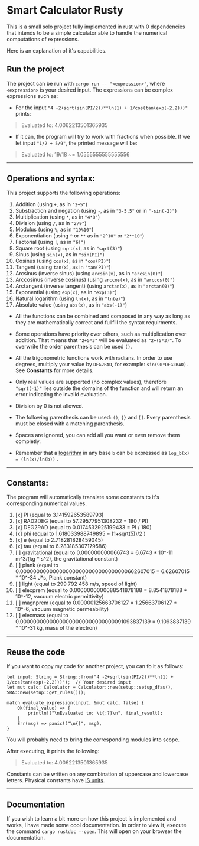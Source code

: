# Smart Calculator Rusty

This is a small solo project fully implemented in rust with 0 dependencies that intends to be a simple calculator 
able to handle the numerical computations of expressions. 

Here is an explanation of it's capabilities. 

## Run the project

The project can be run with `cargo run -- "<expression>"`, where `<expression>` is 
your desired input. The expressions can be complex expressions such as: 

+ For the input ```"4 -2+sqrt(sin(PI/2))**ln(1) + 1/cos(tan(exp(-2.2)))"``` prints: 
> Evaluated to:   4.0062213501365935

+ If it can, the program will try to work with fractions when possible. 
If we let input `"1/2 + 5/9"`, the printed message will be: 
> Evaluated to:   19/18 ~= 1.0555555555555556



***
## Operations and syntax: 

This project supports the following operations: 

1) Addition                         (using `+`, as in `"2+5"`)
2) Substraction and negation        (using `-`, as in `"3-5.5"` or in `"-sin(-2)"`)
3) Multiplication                   (using `*`, as in `"4*8"`)
4) Division                         (using `/`, as in `"2/9"`)
5) Modulus                          (using `%`, as in `"19%10"`)
6) Exponentiation                   (using `^` or `**` as in `"2^10"` or `"2**10"`)
7) Factorial                        (using `!`, as in `"6!"`)
8) Square root                      (using `sqrt(x)`, as in `"sqrt(3)"`)
9) Sinus                            (using `sin(x)`, as in `"sin(PI)"`)
10) Cosinus                         (using `cos(x)`, as in `"cos(PI)"`)
11) Tangent                         (using `tan(x)`, as in `"tan(PI)"`)
12) Arcsinus (inverse sinus)        (using `arcsin(x)`, as in `"arcsin(0)"`)
13) Arccosinus (inverse cosinus)    (using `arccos(x)`, as in `"arccos(0)"`)
14) Arctangent (inverse tangent)    (using `arctan(x)`, as in `"arctan(0)"`)
15) Exponential                     (using `exp(x)`, as in `"exp(3)"`)
16) Natural logarithm               (using `ln(x)`, as in `"ln(e)"`)
17) Absolute value                  (using `abs(x)`, as in `"abs(-1)"`)

+ All the functions can be combined and composed in any way as long as they are 
mathematically correct and fullfill the syntax requirments. 

+ Some operations have priority over others, such as multiplication over 
addition. That means that `"2+5*3"` will be evaluated as `"2+(5*3)"`. To overwrite 
the order parenthesis can be used `()`. 

+ All the trigonometric functions work with radians. In order to use degrees, multiply your 
value by `DEG2RAD`, for example: `sin(90*DEG2RAD)`. See **Constants** for more details. 

+ Only real values are supported (no complex values), therefore `"sqrt(-1)"` lies outside 
the domains of the function and will return an error indicating the invalid 
evaluation. 

+ Division by 0 is not allowed. 

+ The following parenthesis can be used: `()`, `{}` and `[]`. Every parenthesis must be closed with a matching parenthesis. 

+ Spaces are ignored, you can add all you want or even remove them completly. 

+ Remember that a [logarithm](https://en.wikipedia.org/wiki/Logarithm#Change_of_base) 
in any base `b` can be expressed as `log_b(x) = (ln(x)/ln(b))` . 

***

## Constants: 

The program will automatically translate some constants to it's corresponding
numerical values. 

1)  [x]  PI              (equal to 3.141592653589793)
2)  [x]  RAD2DEG         (equal to 57.29577951308232 = 180 / PI)
3)  [x]  DEG2RAD         (equal to 0.0174532925199433 = PI / 180)
4)  [x]  phi             (equal to 1.618033988749895 = (1+sqrt(5))/2 )
5)  [x]  e               (equal to 2.718281828459045)
6)  [x]  tau             (equal to 6.283185307179586)
7)  [ ]  gravitational   (equal to 0.000000000066743 = 6.6743 * 10^-11 m^3/(kg * s^2), the gravitational constant)
8)  [ ]  plank           (equal to 0.000000000000000000000000000000000662607015 = 6.62607015 * 10^-34 J*s, Plank constant)
9)  [ ]  light           (equal to 299 792 458 m/s, speed of light)
10) [ ]  elecprem        (equal to 0.0000000000088541878188 = 8.8541878188 * 10^-12, vacuum electric permittivity)
11) [ ]  magnprem        (equal to 0.00000125663706127 = 1.25663706127 * 10^-6, vacuum magnetic permeability)
12) [ ]  elecmass        (equal to 0.00000000000000000000000000000091093837139 = 9.1093837139 * 10^-31 kg, mass of the electron)

***

## Reuse the code

If you want to copy my code for another project, you can fo it as follows: 
```
let input: String = String::from("4 -2+sqrt(sin(PI/2))**ln(1) + 1/cos(tan(exp(-2.2)))");  // Your desired input
let mut calc: Calculator = Calculator::new(setup::setup_dfas(), SRA::new(setup::get_rules()));

match evaluate_expression(input, &mut calc, false) {
    Ok(final_value) => {
        println!("\nEvaluated to: \t{:?}\n", final_result);
    }
    Err(msg) => panic!("\n{}", msg),
}
```
You will probably need to bring the corresponding modules into scope. 

After executing, it prints the following: 
> Evaluated to:   4.0062213501365935

Constants can be written on any combination of uppercase and lowercase letters. 
Physical constants have [IS units](https://en.wikipedia.org/wiki/International_System_of_Units). 


*** 

## Documentation

If you wish to learn a bit more on how this project is implemented and works, I have made some cool documentation. 
In order to view it, execute the command `cargo rustdoc --open`. This will open on your browser the documentation. 




